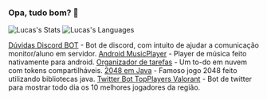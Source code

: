 ### Opa, tudo bom? 👋

<!--
**lucasgsa/lucasgsa** is a ✨ _special_ ✨ repository because its `README.md` (this file) appears on your GitHub profile.

Here are some ideas to get you started:

- 🔭 I’m currently working on ...
- 🌱 I’m currently learning ...
- 👯 I’m looking to collaborate on ...
- 🤔 I’m looking for help with ...
- 💬 Ask me about ...
- 📫 How to reach me: ...
- 😄 Pronouns: ...
- ⚡ Fun fact: ...
-->

![Lucas's Stats](https://github-readme-stats.vercel.app/api?username=lucasgsa&show_icons=true&theme=radical)
![Lucas's Languages](https://github-readme-stats.vercel.app/api/top-langs/?username=lucasgsa&layout=compact&theme=radical)

[Dúvidas Discord BOT](https://github.com/lucasgsa/DuvidasBot) - Bot de discord, com intuito de ajudar a comunicação monitor/aluno em servidor.
[Android MusicPlayer](https://github.com/lucasgsa/AndroidMusicPlayerKPNz/blob/master/README.md) - Player de música feito nativamente para android.
[Organizador de tarefas](https://organizadordetarefas.netlify.app/) - Um to-do em nuvem com tokens compartilháveis.
[2048 em Java](https://github.com/lucasgsa/2048Java) - Famoso jogo 2048 feito utilizando bibliotecas java.
[Twitter Bot TopPlayers Valorant](https://twitter.com/vlrtopbr) - Bot de twitter para mostrar todo dia os 10 melhores jogadores da região.

